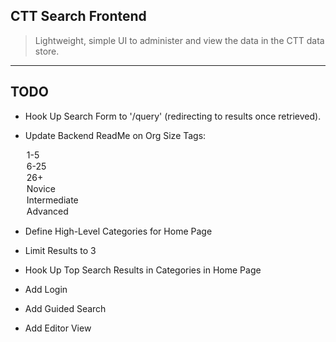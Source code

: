 ## CTT Search Frontend

> Lightweight, simple UI to administer and view the data in the CTT data store.

---

## TODO

- Hook Up Search Form to '/query' (redirecting to results once retrieved).
- Update Backend ReadMe on Org Size Tags:
  
  <option value="org_size:1to5">1-5</option>
	<option value="org_size:6to25">6-25</option>
	<option value="org_size:26plus">26+</option>
	
	<option value="user_prof:novice">Novice</option>
	<option value="user_prof:intermediate">Intermediate</option>
	<option value="user_prof:advanced">Advanced</option>
	
- Define High-Level Categories for Home Page
- Limit Results to 3
- Hook Up Top Search Results in Categories in Home Page
- Add Login
- Add Guided Search
- Add Editor View